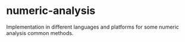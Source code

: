 numeric-analysis
================

Implementation in different languages and platforms for some numeric analysis common methods.

